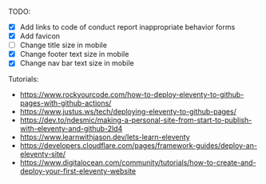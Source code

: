 TODO:

* [x] Add links to code of conduct report inappropriate behavior forms
* [x] Add favicon
* [ ] Change title size in mobile
* [x] Change footer text size in mobile
* [x] Change nav bar text size in mobile

Tutorials:

* https://www.rockyourcode.com/how-to-deploy-eleventy-to-github-pages-with-github-actions/
* https://www.justus.ws/tech/deploying-eleventy-to-github-pages/
* https://dev.to/ndesmic/making-a-personal-site-from-start-to-publish-with-eleventy-and-github-2ld4
* https://www.learnwithjason.dev/lets-learn-eleventy
* https://developers.cloudflare.com/pages/framework-guides/deploy-an-eleventy-site/
* https://www.digitalocean.com/community/tutorials/how-to-create-and-deploy-your-first-eleventy-website